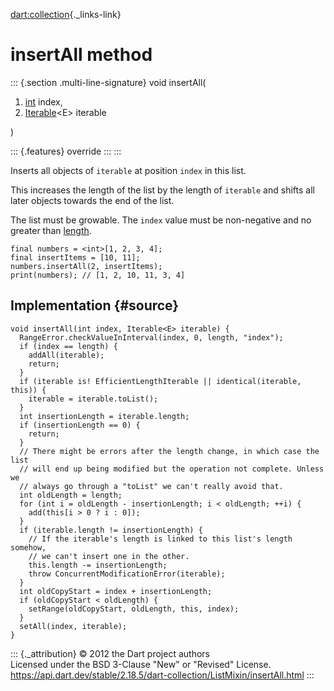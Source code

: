 [dart:collection](../../dart-collection/dart-collection-library){._links-link}

insertAll method
================

::: {.section .multi-line-signature}
void insertAll(

1.  [int](../../dart-core/int-class) index,
2.  [Iterable](../../dart-core/iterable-class)\<E\> iterable

)

::: {.features}
override
:::
:::

Inserts all objects of `iterable` at position `index` in this list.

This increases the length of the list by the length of `iterable` and
shifts all later objects towards the end of the list.

The list must be growable. The `index` value must be non-negative and no
greater than [length](../../dart-core/list/length).

``` {.language-dart data-language="dart"}
final numbers = <int>[1, 2, 3, 4];
final insertItems = [10, 11];
numbers.insertAll(2, insertItems);
print(numbers); // [1, 2, 10, 11, 3, 4]
```

Implementation {#source}
--------------

``` {.language-dart data-language="dart"}
void insertAll(int index, Iterable<E> iterable) {
  RangeError.checkValueInInterval(index, 0, length, "index");
  if (index == length) {
    addAll(iterable);
    return;
  }
  if (iterable is! EfficientLengthIterable || identical(iterable, this)) {
    iterable = iterable.toList();
  }
  int insertionLength = iterable.length;
  if (insertionLength == 0) {
    return;
  }
  // There might be errors after the length change, in which case the list
  // will end up being modified but the operation not complete. Unless we
  // always go through a "toList" we can't really avoid that.
  int oldLength = length;
  for (int i = oldLength - insertionLength; i < oldLength; ++i) {
    add(this[i > 0 ? i : 0]);
  }
  if (iterable.length != insertionLength) {
    // If the iterable's length is linked to this list's length somehow,
    // we can't insert one in the other.
    this.length -= insertionLength;
    throw ConcurrentModificationError(iterable);
  }
  int oldCopyStart = index + insertionLength;
  if (oldCopyStart < oldLength) {
    setRange(oldCopyStart, oldLength, this, index);
  }
  setAll(index, iterable);
}
```

::: {._attribution}
© 2012 the Dart project authors\
Licensed under the BSD 3-Clause \"New\" or \"Revised\" License.\
<https://api.dart.dev/stable/2.18.5/dart-collection/ListMixin/insertAll.html>
:::

